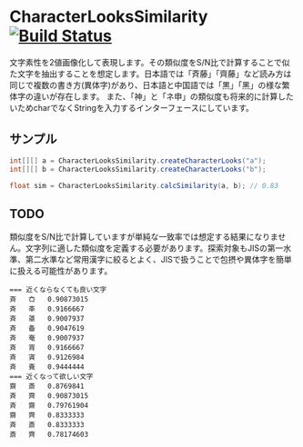 # CharacterLooksSimilarity [![Build Status](https://travis-ci.org/ksgwr/CharacterLooksSimilarity.svg?branch=master)](https://travis-ci.org/ksgwr/CharacterLooksSimilarity)

文字素性を2値画像化して表現します。その類似度をS/N比で計算することで似た文字を抽出することを想定します。日本語では「斉藤」「齊藤」など読み方は同じで複数の書き方(異体字)があり、日本語と中国語では「黒」「黑」の様な繁体字の違いが存在します。
また、「神」と「ネ申」の類似度も将来的に計算したいためcharでなくStringを入力するインターフェースにしています。

## サンプル

```java
int[][] a = CharacterLooksSimilarity.createCharacterLooks("a");
int[][] b = CharacterLooksSimilarity.createCharacterLooks("b");

float sim = CharacterLooksSimilarity.calcSimilarity(a, b); // 0.83
```

## TODO

類似度をS/N比で計算していますが単純な一致率では想定する結果になりません。文字列に適した類似度を定義する必要があります。探索対象もJISの第一水準、第二水準など常用漢字に絞るとよく、JISで扱うことで包摂や異体字を簡単に扱える可能性があります。

```
=== 近くならなくても良い文字
斉	㚎	0.90873015
斉	㪯	0.9166667
斉	䓬	0.9007937
斉	备	0.9047619
斉	奄	0.9007937
斉	宵	0.9166667
斉	寊	0.9126984
斉	斍	0.9444444
=== 近くなって欲しい文字
齋	斎	0.8769841
斉	齊	0.90873015
斉	齋	0.79761904
齋	齊	0.8333333
斉	斎	0.8333333
斎	齊	0.78174603
```
